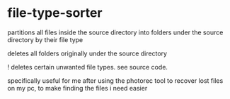 # file-type-sorter

partitions all files inside the source directory into folders under the source directory by their file type

deletes all folders originally under the source directory

!
deletes certain unwanted file types. see source code.

specifically useful for me after using the photorec tool to recover lost files on my pc, to make finding the files i need easier
